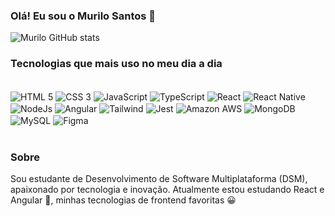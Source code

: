 ### Olá! Eu sou o Murilo Santos 👋

![Murilo GitHub stats](https://github-readme-stats.vercel.app/api?username=murilo587&show_icons=true&theme=dracula)

### Tecnologias que mais uso no meu dia a dia

<div style="display: inline_block"><br/>
  <img align="center" alt="HTML 5" src="https://img.shields.io/badge/HTML5-E34F26?style=for-the-badge&logo=html5&logoColor=white"></img>
  <img align="center" alt="CSS 3" src="https://img.shields.io/badge/CSS3-1572B6?style=for-the-badge&logo=css3&logoColor=white"></img>
  <img align="center" alt="JavaScript" src="https://img.shields.io/badge/JavaScript-F7DF1E?style=for-the-badge&logo=javascript&logoColor=black"></img>
  </img>
  <img align="center" alt="TypeScript" src="https://img.shields.io/badge/TypeScript-007ACC?style=for-the-badge&logo=typescript&logoColor=white"></img>
  <img align="center" alt="React" src="https://img.shields.io/badge/React-20232A?style=for-the-badge&logo=react&logoColor=61DAFB"></img>
    <img align="center" alt="React Native" src="https://img.shields.io/badge/React_Native-20232A?style=for-the-badge&logo=react&logoColor=61DAFB"></img>
  <img align="center" alt="NodeJs" src="https://img.shields.io/badge/Node.js-43853D?style=for-the-badge&logo=node.js&logoColor=white"></img>
  <img align="center" alt="Angular" src="https://img.shields.io/badge/Angular-DD0031?style=for-the-badge&logo=angular&logoColor=white"></img>
  <img align="center" alt="Tailwind" src="https://img.shields.io/badge/Tailwind_CSS-38B2AC?style=for-the-badge&logo=tailwind-css&logoColor=white"></img>
  <img align="center" alt="Jest" src="https://img.shields.io/badge/Jest-323330?style=for-the-badge&logo=Jest&logoColor=white"></img>
  <img align="center" alt="Amazon AWS" src="https://img.shields.io/badge/Amazon_AWS-FF9900?style=for-the-badge&logo=amazonaws&logoColor=white"></img>
  <img align="center" alt="MongoDB" src="https://img.shields.io/badge/MongoDB-4EA94B?style=for-the-badge&logo=mongodb&logoColor=white"></img>
  <img align="center" alt="MySQL" src="https://img.shields.io/badge/MySQL-005C84?style=for-the-badge&logo=mysql&logoColor=white"></img>
  <img align="center" alt="Figma" src="https://img.shields.io/badge/Figma-F24E1E?style=for-the-badge&logo=figma&logoColor=white"></img>
</div><br/>

### Sobre

Sou estudante de Desenvolvimento de Software Multiplataforma (DSM), apaixonado por tecnologia e inovação.
Atualmente estou estudando React e Angular 📕, minhas tecnologias de frontend favoritas 😀


